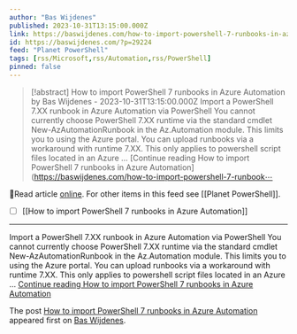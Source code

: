 ```yaml
---
author: "Bas Wijdenes"
published: 2023-10-31T13:15:00.000Z
link: https://baswijdenes.com/how-to-import-powershell-7-runbooks-in-azure-automation/
id: https://baswijdenes.com/?p=29224
feed: "Planet PowerShell"
tags: [rss/Microsoft,rss/Automation,rss/PowerShell]
pinned: false
---
```

> [!abstract] How to import PowerShell 7 runbooks in Azure Automation by Bas Wijdenes - 2023-10-31T13:15:00.000Z
> Import a PowerShell 7.XX runbook in Azure Automation via PowerShell You cannot currently choose PowerShell 7.XX runtime via the standard cmdlet New-AzAutomationRunbook in the Az.Automation module. This limits you to using the Azure portal. You can upload runbooks via a workaround with runtime 7.XX. This only applies to powershell script files located in an Azure … [Continue reading How to import PowerShell 7 runbooks in Azure Automation](https://baswijdenes.com/how-to-import-powershell-7-runbook⋯

🔗Read article [online](https://baswijdenes.com/how-to-import-powershell-7-runbooks-in-azure-automation/). For other items in this feed see [[Planet PowerShell]].

- [ ] [[How to import PowerShell 7 runbooks in Azure Automation]]
- - -
Import a PowerShell 7.XX runbook in Azure Automation via PowerShell You cannot currently choose PowerShell 7.XX runtime via the standard cmdlet New-AzAutomationRunbook in the Az.Automation module. This limits you to using the Azure portal. You can upload runbooks via a workaround with runtime 7.XX. This only applies to powershell script files located in an Azure … [Continue reading How to import PowerShell 7 runbooks in Azure Automation](https://baswijdenes.com/how-to-import-powershell-7-runbooks-in-azure-automation/)

The post [How to import PowerShell 7 runbooks in Azure Automation](https://baswijdenes.com/how-to-import-powershell-7-runbooks-in-azure-automation/) appeared first on [Bas Wijdenes](https://baswijdenes.com).
